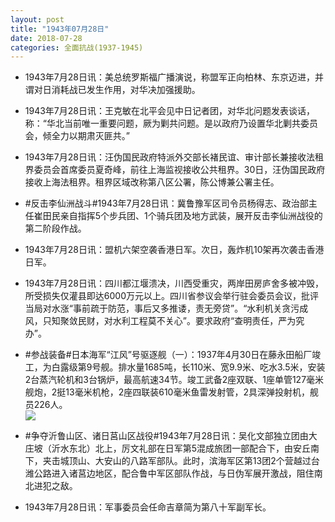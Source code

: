 ```yaml
---
layout: post
title: "1943年07月28日"
date: 2018-07-28
categories: 全面抗战(1937-1945)
---
```


<meta name="referrer" content="no-referrer" />

- 1943年7月28日讯：美总统罗斯福广播演说，称盟军正向柏林、东京迈进，并谓对日消耗战已发生作用，对华决加强援助。 

- 1943年7月28日讯：王克敏在北平会见中日记者团，对华北问题发表谈话，称：“华北当前唯一重要问题，厥为剿共问题。是以政府乃设置华北剿共委员会，倾全力以期肃灭匪共。” 

- 1943年7月28日讯：汪伪国民政府特派外交部长褚民谊、审计部长兼接收法租界委员会首席委员夏奇峰，前往上海监视接收公共租界。30日，汪伪国民政府接收上海法租界。租界区域改称第八区公署，陈公博兼公署主任。 

- #反击李仙洲战斗#1943年7月28日讯：冀鲁豫军区司令员杨得志、政治部主任崔田民亲自指挥5个步兵团、1个骑兵团及地方武装，展开反击李仙洲战役的第二阶段作战。 

- 1943年7月28日讯：盟机六架空袭香港日军。次日，轰炸机10架再次袭击香港日军。 

- 1943年7月28日讯：四川都江堰溃决，川西受重灾，两岸田房庐舍多被冲毁，所受损失仅灌县即达6000万元以上。四川省参议会举行驻会委员会议，批评当局对水涨“事前疏于防范，事后又多推诿，责无旁贷”。“水利机关贪污成风，只知聚敛民财，对水利工程莫不关心”。要求政府“查明责任，严为究办”。 

- #参战装备#日本海军“江风”号驱逐舰（一）：1937年4月30日在藤永田船厂竣工，为白露级第9号舰。排水量1685吨，长110米、宽9.9米、吃水3.5米，安装2台蒸汽轮机和3台锅炉，最高航速34节。竣工武备2座双联、1座单管127毫米舰炮，2挺13毫米机枪，2座四联装610毫米鱼雷发射管，2具深弹投射机，舰员226人。 <br/><img src="https://wx3.sinaimg.cn/large/aca367d8ly1ftpchfq0ftj20dz0cpadj.jpg" />

- #争夺沂鲁山区、诸日莒山区战役#1943年7月28日讯：吴化文部独立团由大庄坡（沂水东北）北上，厉文礼部在日军第5混成旅团一部配合下，由安丘南下，夹击城顶山、大安山的八路军部队。此时，滨海军区第13团2个营越过台潍公路进入诸莒边地区，配合鲁中军区部队作战，与日伪军展开激战，阻住南北进犯之敌。 

- 1943年7月28日讯：军事委员会任命吉章简为第八十军副军长。 

